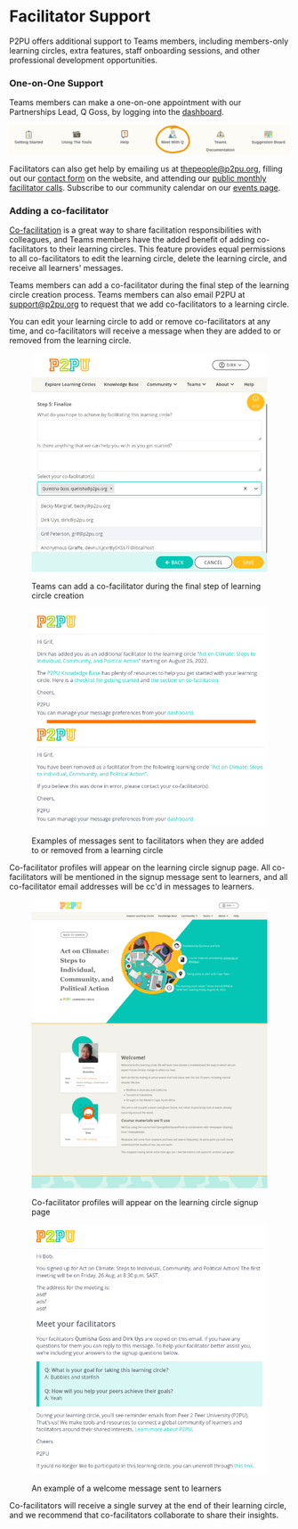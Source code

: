 # Facilitator Support

P2PU offers additional support to Teams members, including members-only learning circles,  extra features, staff onboarding sessions, and other professional development opportunities.&#x20;

### One-on-One Support

Teams members can make a one-on-one appointment with our Partnerships Lead, Q Goss, by logging into the [dashboard](https://learningcircles.p2pu.org/en/).

![Log into your dashboard to access Teams-only features](<../.gitbook/assets/Screenshot 2022-07-21 11.05.31 AM.png>)

Facilitators can also get help by emailing us at thepeople@p2pu.org, filling out our [contact form](https://www.p2pu.org/en/help/) on the website, and attending our [public monthly facilitator calls](https://www.p2pu.org/en/events/). Subscribe to our community calendar on our [events page](https://www.p2pu.org/en/events/).

### Adding a co-facilitator

[Co-facilitation](https://docs.p2pu.org/facilitation/facilitation-basics#working-with-a-co-facilitator) is a great way to share facilitation responsibilities with colleagues, and Teams members have the added benefit of adding co-facilitators to their learning circles. This feature provides equal permissions to all co-facilitators to edit the learning circle, delete the learning circle, and receive all learners' messages.&#x20;

Teams members can add a co-facilitator during the final step of the learning circle creation process. Teams members can also email P2PU at support@p2pu.org to request that we add co-facilitators to a learning circle.&#x20;

You can edit your learning circle to add or remove co-facilitators at any time, and co-facilitators will receive a message when they are added to or removed from the learning circle.

<div>

<figure><img src="../.gitbook/assets/signup page.png" alt=""><figcaption><p>Teams can add a co-facilitator during the final step of learning circle creation</p></figcaption></figure>

 

<figure><img src="../.gitbook/assets/co- facilitator notifications.png" alt=""><figcaption><p>Examples of messages sent to facilitators when they are added to or removed from a learning circle</p></figcaption></figure>

</div>

Co-facilitator profiles will appear on the learning circle signup page. All co-facilitators will be mentioned in the signup message sent to learners, and all co-facilitator email addresses will be cc'd in messages to learners.

<div>

<figure><img src="../.gitbook/assets/multiple profiles on signup page.png" alt=""><figcaption><p>Co-facilitator profiles will appear on the learning circle signup page</p></figcaption></figure>

 

<figure><img src="../.gitbook/assets/messages to learners.png" alt=""><figcaption><p>An example of a welcome message sent to learners</p></figcaption></figure>

</div>

Co-facilitators will receive a single survey at the end of their learning circle, and we recommend that co-facilitators collaborate to share their insights.
